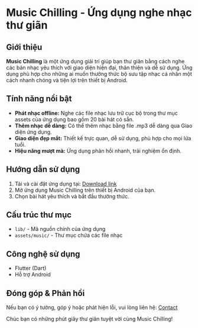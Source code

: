 # Music Chilling - Ứng dụng nghe nhạc thư giãn

## Giới thiệu
**Music Chilling** là một ứng dụng giải trí giúp bạn thư giãn bằng cách nghe các bản nhạc yêu thích với giao diện hiện đại, thân thiện và dễ sử dụng. Ứng dụng phù hợp cho những ai muốn thưởng thức bộ sưu tập nhạc cá nhân một cách nhanh chóng và tiện lợi trên thiết bị Android.

## Tính năng nổi bật
- **Phát nhạc offline:** Nghe các file nhạc lưu trữ cục bộ trong thư mục assets của ứng dụng bao gồm 20 bài hát có sẵn.
- **Thêm nhạc dễ dàng:** Có thể thêm nhạc bằng file .mp3 dễ dàng qua Giao diện ứng dụng.
- **Giao diện đẹp mắt:** Thiết kế trực quan, dễ sử dụng, phù hợp cho mọi lứa tuổi.
- **Hiệu năng mượt mà:** Ứng dụng phản hồi nhanh, trải nghiệm ổn định.

## Hướng dẫn sử dụng
1. Tải và cài đặt ứng dụng tại: [Download link](https://drive.google.com/file/d/1TMEjE9cmxwFPsXNLRLthTse2M4zbr0XY/view?usp=sharing)
2. Mở ứng dụng Music Chilling trên thiết bị Android của bạn.
3. Chọn bài hát yêu thích và bắt đầu thưởng thức.

## Cấu trúc thư mục
- `lib/` - Mã nguồn chính của ứng dụng
- `assets/music/` - Thư mục chứa các file nhạc

## Công nghệ sử dụng
- Flutter (Dart)
- Hỗ trợ Android

## Đóng góp & Phản hồi
Nếu bạn có ý tưởng, góp ý hoặc phát hiện lỗi, vui lòng liên hệ: [Contact](https://www.facebook.com/dovinhhp102/)

Chúc bạn có những phút giây thư giãn tuyệt vời cùng Music Chilling!

